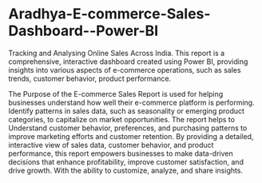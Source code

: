 # Aradhya-E-commerce-Sales-Dashboard--Power-BI

Tracking and Analysing Online Sales Across India.
This report is a comprehensive, interactive dashboard created using Power BI, providing insights into various aspects of e-commerce operations, such as sales trends, customer behavior, product performance.

The Purpose of the E-commerce Sales Report is used for helping businesses understand how well their e-commerce platform is performing.
Identify patterns in sales data, such as seasonality or emerging product categories, to capitalize on market opportunities.
The report helps to Understand customer behavior, preferences, and purchasing patterns to improve marketing efforts and customer retention.
By providing a detailed, interactive view of sales data, customer behavior, and product performance, this report empowers businesses to make data-driven 
decisions that enhance profitability, improve customer satisfaction, and drive growth. With the ability to customize, analyze, and share insights.
